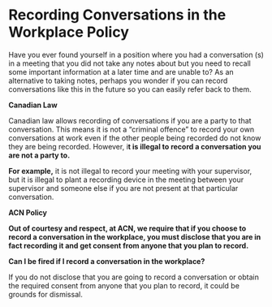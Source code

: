 # Recording Conversations in the Workplace Policy

Have you ever found yourself in a position where you had a conversation (s) in a meeting that you did not take any notes about but you need to recall some important information at a later time and are unable to? As an alternative to taking notes, perhaps you wonder if you can record conversations like this in the future so you can easily refer back to them.

**Canadian Law**

Canadian law allows recording of conversations if you are a party to that conversation. This means it is not a “criminal offence” to record your own conversations at work even if the other people being recorded do not know they are being recorded. However, i**t is illegal to record a conversation you are not a party to.**

**For example,** it is not illegal to record your meeting with your supervisor, but it is illegal to plant a recording device in the meeting between your supervisor and someone else if you are not present at that particular conversation.

**ACN Policy**

**Out of courtesy and respect, at ACN, we require that if you choose to record a conversation in the workplace, you must disclose that you are in fact recording it and get consent from anyone that you plan to record.**

**Can I be fired if I record a conversation in the workplace?**

If you do not disclose that you are going to record a conversation or obtain the required consent from anyone that you plan to record, it could be grounds for dismissal.